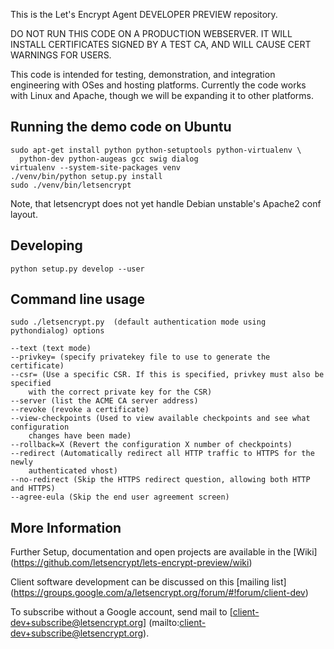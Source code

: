 This is the Let's Encrypt Agent DEVELOPER PREVIEW repository.

DO NOT RUN THIS CODE ON A PRODUCTION WEBSERVER.  IT WILL INSTALL CERTIFICATES
SIGNED BY A TEST CA, AND WILL CAUSE CERT WARNINGS FOR USERS.

This code is intended for testing, demonstration, and integration engineering
with OSes and hosting platforms.  Currently the code works with Linux and
Apache, though we will be expanding it to other platforms.

## Running the demo code on Ubuntu

```
sudo apt-get install python python-setuptools python-virtualenv \
  python-dev python-augeas gcc swig dialog
virtualenv --system-site-packages venv
./venv/bin/python setup.py install
sudo ./venv/bin/letsencrypt
```

Note, that letsencrypt does not yet handle Debian unstable's Apache2
conf layout.

## Developing

`python setup.py develop --user`

## Command line usage

```
sudo ./letsencrypt.py  (default authentication mode using pythondialog) options

--text (text mode)
--privkey= (specify privatekey file to use to generate the certificate)
--csr= (Use a specific CSR. If this is specified, privkey must also be specified
    with the correct private key for the CSR)
--server (list the ACME CA server address)
--revoke (revoke a certificate)
--view-checkpoints (Used to view available checkpoints and see what configuration
    changes have been made)
--rollback=X (Revert the configuration X number of checkpoints)
--redirect (Automatically redirect all HTTP traffic to HTTPS for the newly
    authenticated vhost)
--no-redirect (Skip the HTTPS redirect question, allowing both HTTP and HTTPS)
--agree-eula (Skip the end user agreement screen)
```

## More Information

Further Setup, documentation and open projects are available in the [Wiki]
(https://github.com/letsencrypt/lets-encrypt-preview/wiki)

Client software development can be discussed on this [mailing list]
(https://groups.google.com/a/letsencrypt.org/forum/#!forum/client-dev)

To subscribe without a Google account, send mail to
[client-dev+subscribe@letsencrypt.org]
(mailto:client-dev+subscribe@letsencrypt.org).
